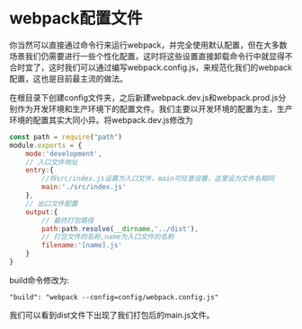 # webpack配置文件

你当然可以直接通过命令行来运行webpack，并完全使用默认配置，但在大多数场景我们仍需要进行一些个性化配置，这时将这些设置直接卸载命令行中就显得不合时宜了，这时我们可以通过编写webpack.config.js，来规范化我们的webpack配置，这也是目前最主流的做法。

在根目录下创建config文件夹，之后新建webpack.dev.js和webpack.prod.js分别作为开发环境和生产环境下的配置文件。我们主要以开发环境的配置为主，生产环境的配置其实大同小异。将webpack.dev.js修改为

```javascript
const path = require("path")
module.exports = {
    mode:'development',
    // 入口文件地址
    entry:{
        //将src/index.js设置为入口文件，main可任意设置，这里设为文件名相同
        main:'./src/index.js'
    },
    // 出口文件配置
    output:{
        // 最终打包路径
        path:path.resolve(__dirname,'../dist'),
        // 打包文件的名称,name为入口文件的名称
        filename:'[name].js'
    }
}
```

build命令修改为:

```text
"build": "webpack --config=config/webpack.config.js"
```

我们可以看到dist文件下出现了我们打包后的main.js文件。

